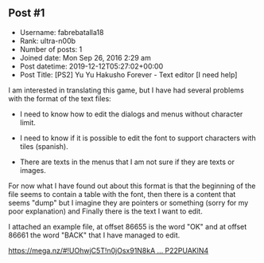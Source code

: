 ## Post #1
- Username: fabrebatalla18
- Rank: ultra-n00b
- Number of posts: 1
- Joined date: Mon Sep 26, 2016 2:29 am
- Post datetime: 2019-12-12T05:27:02+00:00
- Post Title: [PS2] Yu Yu Hakusho Forever - Text editor [I need help]

I am interested in translating this game, but I have had several problems with the format of the text files:

- I need to know how to edit the dialogs and menus without character limit.

- I need to know if it is possible to edit the font to support characters with tiles (spanish).

- There are texts in the menus that I am not sure if they are texts or images.

For now what I have found out about this format is that the beginning of the file seems to contain a table with the font, then there is a content that seems "dump" but I imagine they are pointers or something (sorry for my poor explanation) and Finally there is the text I want to edit.


I attached an example file, at offset 86655 is the word "OK" and at offset 86661 the word "BACK" that I have managed to edit.



[https://mega.nz/#!UOhwjC5T!n0jOsx91N8kA ... P22PUAKlN4](https://mega.nz/#!UOhwjC5T!n0jOsx91N8kAbRRQWdJo3TB-zSRas0eySP22PUAKlN4)
